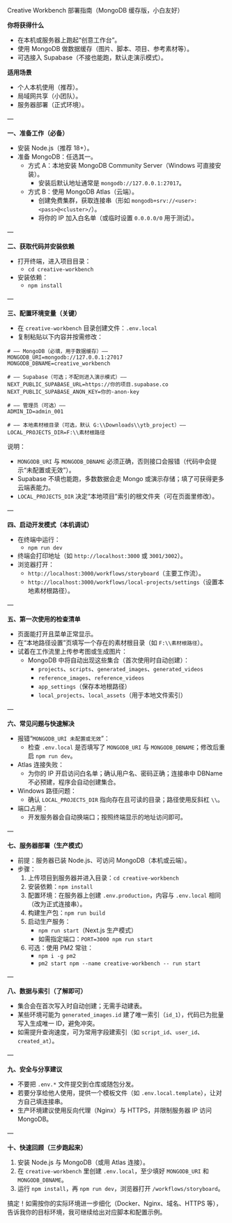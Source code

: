 Creative Workbench 部署指南（MongoDB 缓存版，小白友好）

**你将获得什么**
- 在本机或服务器上跑起“创意工作台”。
- 使用 MongoDB 做数据缓存（图片、脚本、项目、参考素材等）。
- 可选接入 Supabase（不接也能跑，默认走演示模式）。

**适用场景**
- 个人本机使用（推荐）。
- 局域网共享（小团队）。
- 服务器部署（正式环境）。

—

**一、准备工作（必备）**
- 安装 Node.js（推荐 18+）。
- 准备 MongoDB：任选其一。
  - 方式 A：本地安装 MongoDB Community Server（Windows 可直接安装）。
    - 安装后默认地址通常是 `mongodb://127.0.0.1:27017`。
  - 方式 B：使用 MongoDB Atlas（云端）。
    - 创建免费集群，获取连接串（形如 `mongodb+srv://<user>:<pass>@<cluster>/`）。
    - 将你的 IP 加入白名单（或临时设置 `0.0.0.0/0` 用于测试）。

—

**二、获取代码并安装依赖**
- 打开终端，进入项目目录：
  - `cd creative-workbench`
- 安装依赖：
  - `npm install`

—

**三、配置环境变量（关键）**
- 在 `creative-workbench` 目录创建文件：`.env.local`
- 复制粘贴以下内容并按需修改：
```
# —— MongoDB（必填，用于数据缓存）——
MONGODB_URI=mongodb://127.0.0.1:27017
MONGODB_DBNAME=creative_workbench

# —— Supabase（可选；不配则进入演示模式）——
NEXT_PUBLIC_SUPABASE_URL=https://你的项目.supabase.co
NEXT_PUBLIC_SUPABASE_ANON_KEY=你的-anon-key

# —— 管理员（可选）——
ADMIN_ID=admin_001

# —— 本地素材根目录（可选，默认 G:\\Downloads\\ytb_project）——
LOCAL_PROJECTS_DIR=F:\\素材根路径
```

说明：
- `MONGODB_URI` 与 `MONGODB_DBNAME` 必须正确，否则接口会报错（代码中会提示“未配置或无效”）。
- Supabase 不填也能跑，多数数据会走 Mongo 或演示存储；填了可获得更多云端表能力。
- `LOCAL_PROJECTS_DIR` 决定“本地项目”索引的根文件夹（可在页面里修改）。

—

**四、启动开发模式（本机调试）**
- 在终端中运行：
  - `npm run dev`
- 终端会打印地址（如 `http://localhost:3000` 或 `3001/3002`）。
- 浏览器打开：
  - `http://localhost:3000/workflows/storyboard`（主要工作流）。
  - `http://localhost:3000/workflows/local-projects/settings`（设置本地素材根路径）。

—

**五、第一次使用的检查清单**
- 页面能打开且菜单正常显示。
- 在“本地路径设置”页填写一个存在的素材根目录（如 `F:\\素材根路径`）。
- 试着在工作流里上传参考图或生成图片：
  - MongoDB 中将自动出现这些集合（首次使用时自动创建）：
    - `projects`、`scripts`、`generated_images`、`generated_videos`
    - `reference_images`、`reference_videos`
    - `app_settings`（保存本地根路径）
    - `local_projects`、`local_assets`（用于本地文件索引）

—

**六、常见问题与快速解决**
- 报错“`MONGODB_URI 未配置或无效`”：
  - 检查 `.env.local` 是否填写了 `MONGODB_URI` 与 `MONGODB_DBNAME`；修改后重启 `npm run dev`。
- Atlas 连接失败：
  - 为你的 IP 开启访问白名单；确认用户名、密码正确；连接串中 DBName 不必预建，程序会自动创建集合。
- Windows 路径问题：
  - 确认 `LOCAL_PROJECTS_DIR` 指向存在且可读的目录；路径使用反斜杠 `\\`。
- 端口占用：
  - 开发服务器会自动换端口；按照终端显示的地址访问即可。

—

**七、服务器部署（生产模式）**
- 前提：服务器已装 Node.js、可访问 MongoDB（本机或云端）。
- 步骤：
  1) 上传项目到服务器并进入目录：`cd creative-workbench`
  2) 安装依赖：`npm install`
  3) 配置环境：在服务器上创建 `.env.production`，内容与 `.env.local` 相同（改为正式连接串）。
  4) 构建生产包：`npm run build`
  5) 启动生产服务：
     - `npm run start`（Next.js 生产模式）
     - 如需指定端口：`PORT=3000 npm run start`
  6) 可选：使用 PM2 常驻：
     - `npm i -g pm2`
     - `pm2 start npm --name creative-workbench -- run start`

—

**八、数据与索引（了解即可）**
- 集合会在首次写入时自动创建；无需手动建表。
- 某些环境可能为 `generated_images.id` 建了唯一索引（`id_1`），代码已为批量写入生成唯一 ID，避免冲突。
- 如需提升查询速度，可为常用字段建索引（如 `script_id`、`user_id`、`created_at`）。

—

**九、安全与分享建议**
- 不要把 `.env.*` 文件提交到仓库或随包分发。
- 若要分享给他人使用，提供一个模板文件（如 `.env.local.template`），让对方自己填连接串。
- 生产环境建议使用反向代理（Nginx）与 HTTPS，并限制服务器 IP 访问 MongoDB。

—

**十、快速回顾（三步跑起来）**
1) 安装 Node.js 与 MongoDB（或用 Atlas 连接）。
2) 在 `creative-workbench` 里创建 `.env.local`，至少填好 `MONGODB_URI` 和 `MONGODB_DBNAME`。
3) 运行 `npm install`，再 `npm run dev`，浏览器打开 `/workflows/storyboard`。

搞定！如需按你的实际环境进一步细化（Docker、Nginx、域名、HTTPS 等），告诉我你的目标环境，我可继续给出对应脚本和配置示例。
